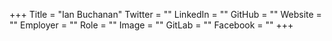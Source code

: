 +++
Title = "Ian Buchanan"
Twitter = ""
LinkedIn = ""
GitHub = ""
Website = ""
Employer = ""
Role = ""
Image = ""
GitLab = ""
Facebook = ""
+++
